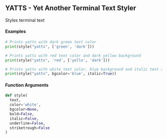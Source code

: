 ## YATTS - Yet Another Terminal Text Styler

Styles terminal text

#### Examples
```python
# Prints yatts with dark green text color
print(style("yatts", ['green', 'dark']))

# Prints yatts with red text color and dark yellow background
print(style("yatts", 'red', ['yello', 'dark']))

# Prints yatts with white text color, blue background and italic text style
print(style("yatts", bgcolor='blue', italic=True))
```

#### Function Arguments
```python
def style(
  text,
  color='white',
  bgcolor=None,
  bold=False,
  italic=False,
  underline=False,
  striketrough=False
)
```
